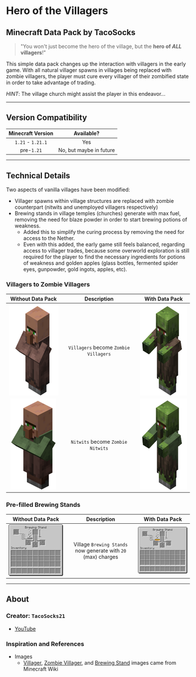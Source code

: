 # Hero of the Villagers

## Minecraft Data Pack by TacoSocks

> "You won't just become the hero of the village, but the **hero of *ALL* villagers**!"

This simple data pack changes up the interaction with villagers in the early game. With all natural villager spawns in villages being replaced with zombie villagers, the player must cure every villager of their zombified state in order to take advantage of trading.

*HINT*: The village church might assist the player in this endeavor...

---

## Version Compatibility

| Minecraft Version | Available? |
|:---:|:---:|
| `1.21` - `1.21.1` | Yes |
| pre-`1.21` | No, but maybe in future |

---

## Technical Details

Two aspects of vanilla villages have been modified:

- Villager spawns within village structures are replaced with zombie counterpart (nitwits and unemployed villagers respectively)
- Brewing stands in village temples (churches) generate with max fuel, removing the need for blaze powder in order to start brewing potions of weakness.
    - Added this to simplify the curing process by removing the need for access to the Nether.
    - Even with this added, the early game still feels balanced, regarding access to villager trades, because some overworld exploration is still required for the player to find the necessary ingredients for potions of weakness and golden apples (glass bottles, fermented spider eyes, gunpowder, gold ingots, apples, etc).

### Villagers to Zombie Villagers

| Without Data Pack | Description | With Data Pack |
|:---:|:---:|:---:|
| <img src="./images/villager_unemployed.png" alt="Villager" height="250"/> | `Villagers` become `Zombie Villagers` | <img src="./images/zombie_villager_unemployed.png" alt="Zombie Villager" height="250"/> |
| <img src="./images/villager_nitwit.png" alt="Nitwit" height="250"/> | `Nitwits` become `Zombie Nitwits` | <img src="./images/zombie_villager_nitwit.png" alt="Zombie Nitwit" height="250"/> |



### Pre-filled Brewing Stands

| Without Data Pack | Description | With Data Pack |
|:---:|:---:|:---:|
| ![Empty Brewing Stand](./images/brewing_stand_empty.png) | Village `Brewing Stands` now generate with `20` (max) charges | ![Full Brewing Stand](./images/brewing_stand_full.png) |

---

## About

### Creator: `TacoSocks21`

- [YouTube](https://www.youtube.com/@TacoSocks21)

### Inspiration and References

- Images
    - [Villager](https://minecraft.wiki/w/Villager), [Zombie Villager](https://minecraft.wiki/w/Zombie_Villager), and [Brewing Stand](https://minecraft.wiki/w/Brewing_Stand) images came from Minecraft Wiki
